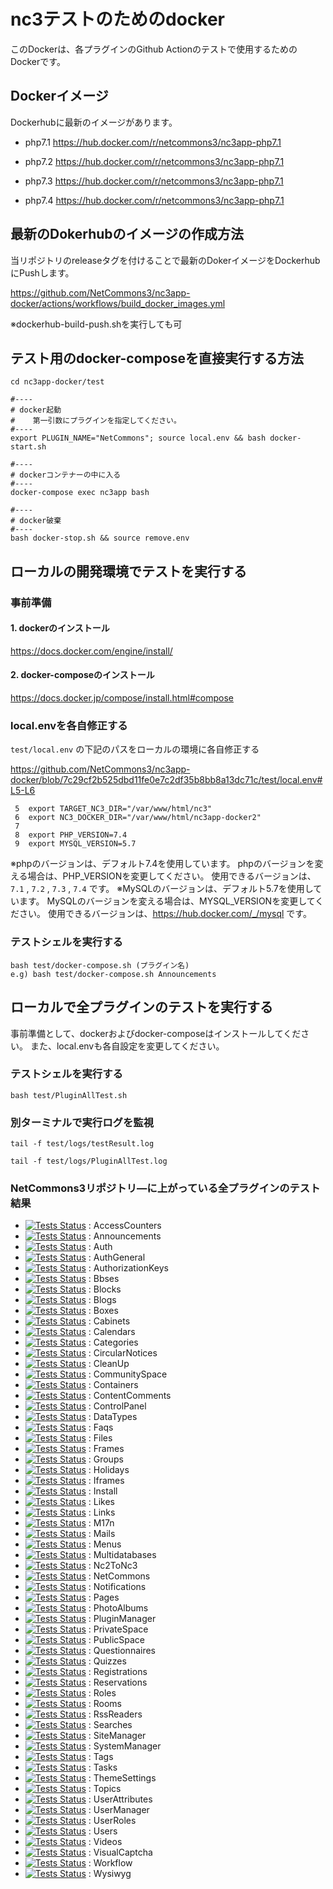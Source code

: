 # nc3テストのためのdocker

このDockerは、各プラグインのGithub Actionのテストで使用するためのDockerです。

## Dockerイメージ

Dockerhubに最新のイメージがあります。

- php7.1
https://hub.docker.com/r/netcommons3/nc3app-php7.1

- php7.2
https://hub.docker.com/r/netcommons3/nc3app-php7.1

- php7.3
https://hub.docker.com/r/netcommons3/nc3app-php7.1

- php7.4
https://hub.docker.com/r/netcommons3/nc3app-php7.1


## 最新のDokerhubのイメージの作成方法

当リポジトリのreleaseタグを付けることで最新のDokerイメージをDockerhubにPushします。

https://github.com/NetCommons3/nc3app-docker/actions/workflows/build_docker_images.yml

※dockerhub-build-push.shを実行しても可

## テスト用のdocker-composeを直接実行する方法

````
cd nc3app-docker/test

#----
# docker起動
#    第一引数にプラグインを指定してください。
#----
export PLUGIN_NAME="NetCommons"; source local.env && bash docker-start.sh 

#----
# dockerコンテナーの中に入る
#----
docker-compose exec nc3app bash

#----
# docker破棄
#----
bash docker-stop.sh && source remove.env
````


## ローカルの開発環境でテストを実行する

### 事前準備

#### 1. dockerのインストール

https://docs.docker.com/engine/install/


#### 2. docker-composeのインストール

https://docs.docker.jp/compose/install.html#compose


### local.envを各自修正する

`test/local.env` の下記のパスをローカルの環境に各自修正する

https://github.com/NetCommons3/nc3app-docker/blob/7c29cf2b525dbd11fe0e7c2df35b8bb8a13dc71c/test/local.env#L5-L6

````
 5  export TARGET_NC3_DIR="/var/www/html/nc3"
 6  export NC3_DOCKER_DIR="/var/www/html/nc3app-docker2"
 7
 8  export PHP_VERSION=7.4
 9  export MYSQL_VERSION=5.7
````

※phpのバージョンは、デフォルト7.4を使用しています。
phpのバージョンを変える場合は、PHP_VERSIONを変更してください。
使用できるバージョンは、`7.1` , `7.2` , `7.3` , `7.4` です。
※MySQLのバージョンは、デフォルト5.7を使用しています。
MySQLのバージョンを変える場合は、MYSQL_VERSIONを変更してください。
使用できるバージョンは、https://hub.docker.com/_/mysql です。


### テストシェルを実行する

````
bash test/docker-compose.sh (プラグイン名)
e.g) bash test/docker-compose.sh Announcements
````

## ローカルで全プラグインのテストを実行する

事前準備として、dockerおよびdocker-composeはインストールしてください。
また、local.envも各自設定を変更してください。

### テストシェルを実行する

````
bash test/PluginAllTest.sh
````

### 別ターミナルで実行ログを監視

````
tail -f test/logs/testResult.log
````
````
tail -f test/logs/PluginAllTest.log
````

### NetCommons3リポジトリ―に上がっている全プラグインのテスト結果

- [![Tests Status](https://github.com/NetCommons3/AccessCounters/actions/workflows/tests.yml/badge.svg)](https://github.com/NetCommons3/AccessCounters/actions/workflows/tests.yml) : AccessCounters
- [![Tests Status](https://github.com/NetCommons3/Announcements/actions/workflows/tests.yml/badge.svg)](https://github.com/NetCommons3/Announcements/actions/workflows/tests.yml) : Announcements
- [![Tests Status](https://github.com/NetCommons3/Auth/actions/workflows/tests.yml/badge.svg)](https://github.com/NetCommons3/Auth/actions/workflows/tests.yml) : Auth
- [![Tests Status](https://github.com/NetCommons3/AuthGeneral/actions/workflows/tests.yml/badge.svg)](https://github.com/NetCommons3/AuthGeneral/actions/workflows/tests.yml) : AuthGeneral
- [![Tests Status](https://github.com/NetCommons3/AuthorizationKeys/actions/workflows/tests.yml/badge.svg)](https://github.com/NetCommons3/AuthorizationKeys/actions/workflows/tests.yml) : AuthorizationKeys
- [![Tests Status](https://github.com/NetCommons3/Bbses/actions/workflows/tests.yml/badge.svg)](https://github.com/NetCommons3/Bbses/actions/workflows/tests.yml) : Bbses
- [![Tests Status](https://github.com/NetCommons3/Blocks/actions/workflows/tests.yml/badge.svg)](https://github.com/NetCommons3/Blocks/actions/workflows/tests.yml) : Blocks
- [![Tests Status](https://github.com/NetCommons3/Blogs/actions/workflows/tests.yml/badge.svg)](https://github.com/NetCommons3/Blogs/actions/workflows/tests.yml) : Blogs
- [![Tests Status](https://github.com/NetCommons3/Boxes/actions/workflows/tests.yml/badge.svg)](https://github.com/NetCommons3/Boxes/actions/workflows/tests.yml) : Boxes
- [![Tests Status](https://github.com/NetCommons3/Cabinets/actions/workflows/tests.yml/badge.svg)](https://github.com/NetCommons3/Cabinets/actions/workflows/tests.yml) : Cabinets
- [![Tests Status](https://github.com/NetCommons3/Calendars/actions/workflows/tests.yml/badge.svg)](https://github.com/NetCommons3/Calendars/actions/workflows/tests.yml) : Calendars
- [![Tests Status](https://github.com/NetCommons3/Categories/actions/workflows/tests.yml/badge.svg)](https://github.com/NetCommons3/Categories/actions/workflows/tests.yml) : Categories
- [![Tests Status](https://github.com/NetCommons3/CircularNotices/actions/workflows/tests.yml/badge.svg)](https://github.com/NetCommons3/CircularNotices/actions/workflows/tests.yml) : CircularNotices
- [![Tests Status](https://github.com/NetCommons3/CleanUp/actions/workflows/tests.yml/badge.svg)](https://github.com/NetCommons3/CleanUp/actions/workflows/tests.yml) : CleanUp
- [![Tests Status](https://github.com/NetCommons3/CommunitySpace/actions/workflows/tests.yml/badge.svg)](https://github.com/NetCommons3/CommunitySpace/actions/workflows/tests.yml) : CommunitySpace
- [![Tests Status](https://github.com/NetCommons3/Containers/actions/workflows/tests.yml/badge.svg)](https://github.com/NetCommons3/Containers/actions/workflows/tests.yml) : Containers
- [![Tests Status](https://github.com/NetCommons3/ContentComments/actions/workflows/tests.yml/badge.svg)](https://github.com/NetCommons3/ContentComments/actions/workflows/tests.yml) : ContentComments
- [![Tests Status](https://github.com/NetCommons3/ControlPanel/actions/workflows/tests.yml/badge.svg)](https://github.com/NetCommons3/ControlPanel/actions/workflows/tests.yml) : ControlPanel
- [![Tests Status](https://github.com/NetCommons3/DataTypes/actions/workflows/tests.yml/badge.svg)](https://github.com/NetCommons3/DataTypes/actions/workflows/tests.yml) : DataTypes
- [![Tests Status](https://github.com/NetCommons3/Faqs/actions/workflows/tests.yml/badge.svg)](https://github.com/NetCommons3/Faqs/actions/workflows/tests.yml) : Faqs
- [![Tests Status](https://github.com/NetCommons3/Files/actions/workflows/tests.yml/badge.svg)](https://github.com/NetCommons3/Files/actions/workflows/tests.yml) : Files
- [![Tests Status](https://github.com/NetCommons3/Frames/actions/workflows/tests.yml/badge.svg)](https://github.com/NetCommons3/Frames/actions/workflows/tests.yml) : Frames
- [![Tests Status](https://github.com/NetCommons3/Groups/actions/workflows/tests.yml/badge.svg)](https://github.com/NetCommons3/Groups/actions/workflows/tests.yml) : Groups
- [![Tests Status](https://github.com/NetCommons3/Holidays/actions/workflows/tests.yml/badge.svg)](https://github.com/NetCommons3/Holidays/actions/workflows/tests.yml) : Holidays
- [![Tests Status](https://github.com/NetCommons3/Iframes/actions/workflows/tests.yml/badge.svg)](https://github.com/NetCommons3/Iframes/actions/workflows/tests.yml) : Iframes
- [![Tests Status](https://github.com/NetCommons3/Install/actions/workflows/tests.yml/badge.svg)](https://github.com/NetCommons3/Install/actions/workflows/tests.yml) : Install
- [![Tests Status](https://github.com/NetCommons3/Likes/actions/workflows/tests.yml/badge.svg)](https://github.com/NetCommons3/Likes/actions/workflows/tests.yml) : Likes
- [![Tests Status](https://github.com/NetCommons3/Links/actions/workflows/tests.yml/badge.svg)](https://github.com/NetCommons3/Links/actions/workflows/tests.yml) : Links
- [![Tests Status](https://github.com/NetCommons3/M17n/actions/workflows/tests.yml/badge.svg)](https://github.com/NetCommons3/M17n/actions/workflows/tests.yml) : M17n
- [![Tests Status](https://github.com/NetCommons3/Mails/actions/workflows/tests.yml/badge.svg)](https://github.com/NetCommons3/Mails/actions/workflows/tests.yml) : Mails
- [![Tests Status](https://github.com/NetCommons3/Menus/actions/workflows/tests.yml/badge.svg)](https://github.com/NetCommons3/Menus/actions/workflows/tests.yml) : Menus
- [![Tests Status](https://github.com/NetCommons3/Multidatabases/actions/workflows/tests.yml/badge.svg)](https://github.com/NetCommons3/Multidatabases/actions/workflows/tests.yml) : Multidatabases
- [![Tests Status](https://github.com/NetCommons3/Nc2ToNc3/actions/workflows/tests.yml/badge.svg)](https://github.com/NetCommons3/Nc2ToNc3/actions/workflows/tests.yml) : Nc2ToNc3
- [![Tests Status](https://github.com/NetCommons3/NetCommons/actions/workflows/tests.yml/badge.svg)](https://github.com/NetCommons3/NetCommons/actions/workflows/tests.yml) : NetCommons
- [![Tests Status](https://github.com/NetCommons3/Notifications/actions/workflows/tests.yml/badge.svg)](https://github.com/NetCommons3/Notifications/actions/workflows/tests.yml) : Notifications
- [![Tests Status](https://github.com/NetCommons3/Pages/actions/workflows/tests.yml/badge.svg)](https://github.com/NetCommons3/Pages/actions/workflows/tests.yml) : Pages
- [![Tests Status](https://github.com/NetCommons3/PhotoAlbums/actions/workflows/tests.yml/badge.svg)](https://github.com/NetCommons3/PhotoAlbums/actions/workflows/tests.yml) : PhotoAlbums
- [![Tests Status](https://github.com/NetCommons3/PluginManager/actions/workflows/tests.yml/badge.svg)](https://github.com/NetCommons3/PluginManager/actions/workflows/tests.yml) : PluginManager
- [![Tests Status](https://github.com/NetCommons3/PrivateSpace/actions/workflows/tests.yml/badge.svg)](https://github.com/NetCommons3/PrivateSpace/actions/workflows/tests.yml) : PrivateSpace
- [![Tests Status](https://github.com/NetCommons3/PublicSpace/actions/workflows/tests.yml/badge.svg)](https://github.com/NetCommons3/PublicSpace/actions/workflows/tests.yml) : PublicSpace
- [![Tests Status](https://github.com/NetCommons3/Questionnaires/actions/workflows/tests.yml/badge.svg)](https://github.com/NetCommons3/Questionnaires/actions/workflows/tests.yml) : Questionnaires
- [![Tests Status](https://github.com/NetCommons3/Quizzes/actions/workflows/tests.yml/badge.svg)](https://github.com/NetCommons3/Quizzes/actions/workflows/tests.yml) : Quizzes
- [![Tests Status](https://github.com/NetCommons3/Registrations/actions/workflows/tests.yml/badge.svg)](https://github.com/NetCommons3/Registrations/actions/workflows/tests.yml) : Registrations
- [![Tests Status](https://github.com/NetCommons3/Reservations/actions/workflows/tests.yml/badge.svg)](https://github.com/NetCommons3/Reservations/actions/workflows/tests.yml) : Reservations
- [![Tests Status](https://github.com/NetCommons3/Roles/actions/workflows/tests.yml/badge.svg)](https://github.com/NetCommons3/Roles/actions/workflows/tests.yml) : Roles
- [![Tests Status](https://github.com/NetCommons3/Rooms/actions/workflows/tests.yml/badge.svg)](https://github.com/NetCommons3/Rooms/actions/workflows/tests.yml) : Rooms
- [![Tests Status](https://github.com/NetCommons3/RssReaders/actions/workflows/tests.yml/badge.svg)](https://github.com/NetCommons3/RssReaders/actions/workflows/tests.yml) : RssReaders
- [![Tests Status](https://github.com/NetCommons3/Searches/actions/workflows/tests.yml/badge.svg)](https://github.com/NetCommons3/Searches/actions/workflows/tests.yml) : Searches
- [![Tests Status](https://github.com/NetCommons3/SiteManager/actions/workflows/tests.yml/badge.svg)](https://github.com/NetCommons3/SiteManager/actions/workflows/tests.yml) : SiteManager
- [![Tests Status](https://github.com/NetCommons3/SystemManager/actions/workflows/tests.yml/badge.svg)](https://github.com/NetCommons3/SystemManager/actions/workflows/tests.yml) : SystemManager
- [![Tests Status](https://github.com/NetCommons3/Tags/actions/workflows/tests.yml/badge.svg)](https://github.com/NetCommons3/Tags/actions/workflows/tests.yml) : Tags
- [![Tests Status](https://github.com/NetCommons3/Tasks/actions/workflows/tests.yml/badge.svg)](https://github.com/NetCommons3/Tasks/actions/workflows/tests.yml) : Tasks
- [![Tests Status](https://github.com/NetCommons3/ThemeSettings/actions/workflows/tests.yml/badge.svg)](https://github.com/NetCommons3/ThemeSettings/actions/workflows/tests.yml) : ThemeSettings
- [![Tests Status](https://github.com/NetCommons3/Topics/actions/workflows/tests.yml/badge.svg)](https://github.com/NetCommons3/Topics/actions/workflows/tests.yml) : Topics
- [![Tests Status](https://github.com/NetCommons3/UserAttributes/actions/workflows/tests.yml/badge.svg)](https://github.com/NetCommons3/UserAttributes/actions/workflows/tests.yml) : UserAttributes
- [![Tests Status](https://github.com/NetCommons3/UserManager/actions/workflows/tests.yml/badge.svg)](https://github.com/NetCommons3/UserManager/actions/workflows/tests.yml) : UserManager
- [![Tests Status](https://github.com/NetCommons3/UserRoles/actions/workflows/tests.yml/badge.svg)](https://github.com/NetCommons3/UserRoles/actions/workflows/tests.yml) : UserRoles
- [![Tests Status](https://github.com/NetCommons3/Users/actions/workflows/tests.yml/badge.svg)](https://github.com/NetCommons3/Users/actions/workflows/tests.yml) : Users
- [![Tests Status](https://github.com/NetCommons3/Videos/actions/workflows/tests.yml/badge.svg)](https://github.com/NetCommons3/Videos/actions/workflows/tests.yml) : Videos
- [![Tests Status](https://github.com/NetCommons3/VisualCaptcha/actions/workflows/tests.yml/badge.svg)](https://github.com/NetCommons3/VisualCaptcha/actions/workflows/tests.yml) : VisualCaptcha
- [![Tests Status](https://github.com/NetCommons3/Workflow/actions/workflows/tests.yml/badge.svg)](https://github.com/NetCommons3/Workflow/actions/workflows/tests.yml) : Workflow
- [![Tests Status](https://github.com/NetCommons3/Wysiwyg/actions/workflows/tests.yml/badge.svg)](https://github.com/NetCommons3/Wysiwyg/actions/workflows/tests.yml) : Wysiwyg
